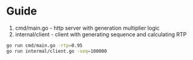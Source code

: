 # Guide

1. cmd/main.go - http server with generation multiplier logic
2. internal/client - client with generating sequence and calculating RTP

```bash
go run cmd/main.go -rtp=0.95
go run intermal/client.go -seq=100000
```
